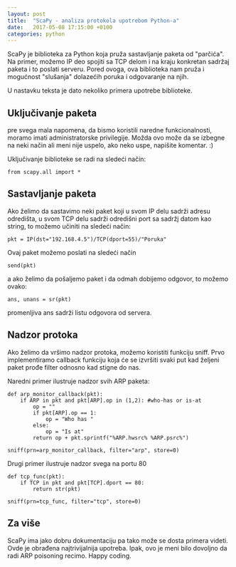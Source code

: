 ```yaml
---
layout: post
title:  "ScaPy - analiza protokola upotrebom Python-a"
date:   2017-05-08 17:15:00 +0100
categories: python
---
```


ScaPy je biblioteka za Python koja pruža sastavljanje paketa od "parčića". Na primer, možemo IP deo spojiti sa TCP delom i na kraju konkretan sadržaj paketa i to poslati serveru. Pored ovoga, ova biblioteka nam pruža i mogućnost "slušanja"
dolazećih poruka i odgovaranje na njih.

U nastavku teksta je dato nekoliko primera upotrebe biblioteke.

Uključivanje paketa
--------------------

pre svega mala napomena, da bismo koristili naredne funkcionalnosti, moramo imati administratorske privilegije. Možda ovo 
može da se izbegne na neki način ali meni nije uspelo, ako neko uspe, napišite komentar. :) 

Uključivanje biblioteke se radi na sledeći način:

	from scapy.all import * 

Sastavljanje paketa
---------------------

Ako želimo da sastavimo neki paket koji u svom IP delu sadrži adresu odredišta, u svom TCP delu sadrži odredišni port 
sa sadržj datom kao string, to možemo učiniti na sledeći način:

	pkt = IP(dst="192.168.4.5")/TCP(dport=55)/"Poruka"

Ovaj paket možemo poslati na sledeći način

	send(pkt)

a ako želimo da pošaljemo paket i da odmah dobijemo odgovor, to možemo ovako:

	ans, unans = sr(pkt)

promenljiva ans sadrži listu odgovora od servera.


Nadzor protoka
--------------

Ako želimo da vršimo nadzor protoka, možemo koristiti funkciju sniff. Prvo implementiramo callback funkciju koja će se izvršiti svaki put kad željeni paket prođe filter odnosno kad stigne do nas. 

Naredni primer ilustruje nadzor svih ARP paketa:

	
	def arp_monitor_callback(pkt):
	    if ARP in pkt and pkt[ARP].op in (1,2): #who-has or is-at
	        op = ""
	        if pkt[ARP].op == 1: 
	            op = "Who has "
	        else:
	            op = "Is at"
	        return op + pkt.sprintf("%ARP.hwsrc% %ARP.psrc%")
	
	sniff(prn=arp_monitor_callback, filter="arp", store=0)

Drugi primer ilustruje nadzor svega na portu 80

	
	
	def tcp_func(pkt):
	    if TCP in pkt and pkt[TCP].dport == 80:
	        return str(pkt)
	
	sniff(prn=tcp_func, filter="tcp", store=0)

Za više
--------

ScaPy ima jako dobru dokumentaciju pa tako može se dosta primera videti. Ovde je obrađena najtrivijalnija upotreba. 
Ipak, ovo je meni bilo dovoljno da radi ARP poisoning recimo. Happy coding.
